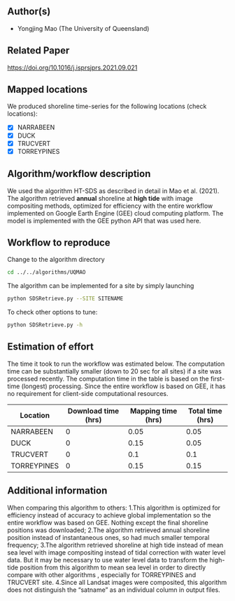 ## Author(s)

- Yongjing Mao (The University of Queensland)

## Related Paper
https://doi.org/10.1016/j.isprsjprs.2021.09.021

## Mapped locations

We produced shoreline time-series for the following locations (check locations):

- [x] NARRABEEN
- [x] DUCK
- [x] TRUCVERT
- [x] TORREYPINES

## Algorithm/workflow description

We used the algorithm HT-SDS as described in detail in Mao et al. (2021). The algorithm retrieved **annual** shoreline at **high tide** with image compositing methods, optimized for efficiency with the entire workflow implemented on Google Earth Engine (GEE) cloud computing platform.
The model is implemented with the GEE python API that was used here.

## Workflow to reproduce
Change to the algorithm directory
```bash
cd ../../algorithms/UQMAO
```
The algorithm can be implemented for a site by simply launching
```bash
python SDSRetrieve.py --SITE SITENAME
```
To check other options to tune:
```bash
python SDSRetrieve.py -h
```

## Estimation of effort

The time it took to run the workflow was estimated below. The computation time can be substantially smaller (down to 20 sec for all sites) if a site was processed recently. The computation time in the table is based on the first-time (longest) processing.
Since the entire workflow is based on GEE, it has no requirement for client-side computational resources. 

| Location    | Download time (hrs) | Mapping time (hrs) | Total time (hrs) |
|-------------|------------------------|----------------------|------------------|
| NARRABEEN | 0                    | 0.05                   | 0.05         |
| DUCK     | 0                     |       0.15               |      0.05            |
| TRUCVERT    |	0                       |         0.1             |        0.1          |
| TORREYPINES    |	0                        |      0.15                |    0.15              |

## Additional information

When comparing this algorithm to others:
1.This algorithm is optimized for efficiency instead of accuracy to achieve global implementation so the entire workflow was based on GEE. Nothing except the final shoreline positions was downloaded;
2.The algorithm retrieved annual shoreline position instead of instantaneous ones, so had much smaller temporal frequency;
3.The algorithm retrieved shoreline at high tide instead of mean sea level with image compositing instead of tidal correction with water level data. But it may be necessary to use water level data to transform the high-tide position from this algorithm to mean sea level in order to directly compare with other algorithms
, especially for TORREYPINES and TRUCVERT site.
4.Since all Landsat images were composited, this algorithm does not distinguish the “satname” as an individual column in output files.
